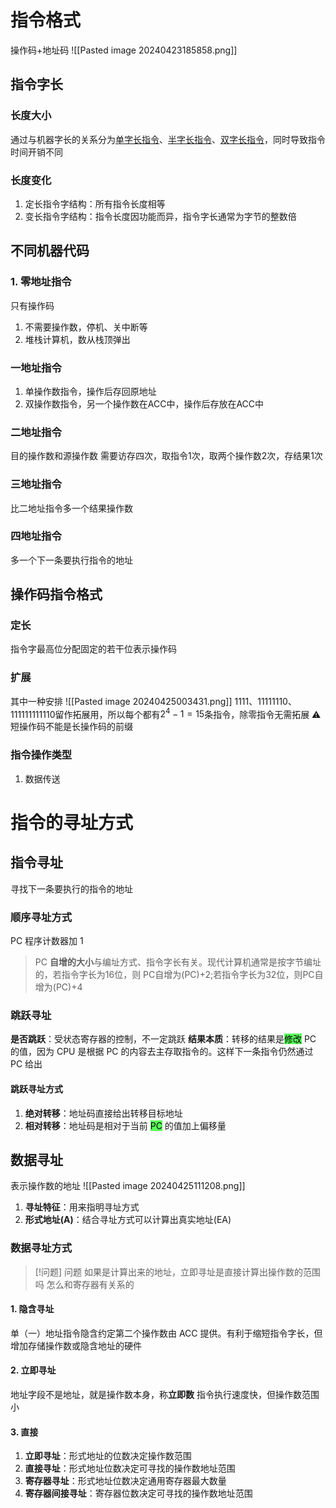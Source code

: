 # 指令格式
操作码+地址码
![[Pasted image 20240423185858.png]]
## 指令字长
### 长度大小
通过与机器字长的关系分为<u>单字长指令</u>、<u>半字长指令</u>、<u>双字长指令</u>，同时导致指令时间开销不同
### 长度变化
1. 定长指令字结构：所有指令长度相等
2. 变长指令字结构：指令长度因功能而异，指令字长通常为字节的整数倍
## 不同机器代码
### 1. 零地址指令
只有操作码
1. 不需要操作数，停机、关中断等
2. 堆栈计算机，数从栈顶弹出
### 一地址指令
1. 单操作数指令，操作后存回原地址
2. 双操作数指令，另一个操作数在ACC中，操作后存放在ACC中
### 二地址指令
目的操作数和源操作数
需要访存四次，取指令1次，取两个操作数2次，存结果1次   
### 三地址指令
比二地址指令多一个结果操作数
### 四地址指令
多一个下一条要执行指令的地址
## 操作码指令格式
### 定长
指令字最高位分配固定的若干位表示操作码
### 扩展
其中一种安排
![[Pasted image 20240425003431.png]]
1111、11111110、111111111110留作拓展用，所以每个都有$2^4-1=15$条指令，除零指令无需拓展
⚠️ 短操作码不能是长操作码的前缀
### 指令操作类型
1. 数据传送
# 指令的寻址方式
## 指令寻址
寻找下一条要执行的指令的地址
### 顺序寻址方式
PC 程序计数器加 1
> PC **自增的大小**与编址方式、指令字长有关。现代计算机通常是按字节编址的，若指令字长为16位，则 PC自增为(PC)+2;若指令字长为32位，则PC自增为(PC)+4

### 跳跃寻址
**是否跳跃**：受状态寄存器的控制，不一定跳跃
**结果本质**：转移的结果是<mark style="background: #06FF06A6;">修改</mark> PC 的值，因为 CPU 是根据 PC 的内容去主存取指令的。这样下一条指令仍然通过 PC 给出
#### 跳跃寻址方式
1. **绝对转移**：地址码直接给出转移目标地址
2. **相对转移**：地址码是相对于当前 <mark style="background: #06FF06A6;">PC</mark> 的值加上偏移量
## 数据寻址
表示操作数的地址
![[Pasted image 20240425111208.png]]
1. **寻址特征**：用来指明寻址方式
2. **形式地址(A)**：结合寻址方式可以计算出真实地址(EA)
### 数据寻址方式

> [!问题] 问题
> 如果是计算出来的地址，立即寻址是直接计算出操作数的范围吗
> 怎么和寄存器有关系的
#### 1. 隐含寻址
单（一）地址指令隐含约定第二个操作数由 ACC 提供。有利于缩短指令字长，但增加存储操作数或隐含地址的硬件
#### 2. 立即寻址
地址字段不是地址，就是操作数本身，称**立即数**
指令执行速度快，但操作数范围小
#### 3. 直接
1. **立即寻址**：形式地址的位数决定操作数范围
2. **直接寻址**：形式地址位数决定可寻找的操作数地址范围
3. **寄存器寻址**：形式地址位数决定通用寄存器最大数量
4. **寄存器间接寻址**：寄存器位数决定可寻找的操作数地址范围

